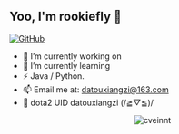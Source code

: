 ## Yoo, I'm rookiefly 👋

[![GitHub](https://img.shields.io/badge/dynamic/json?logo=github&label=GitHub&labelColor=2C2E43&color=2C2E43&query=%24.count&url=https%3A%2F%2Fapi.swo.moe%2Fstats%2Fgithub%2Frookiefly)](https://github.com/rookiefly)

- 🔭 I’m currently working on 
- 🌱 I’m currently learning 
- ⚡ Java / Python.
- 📫 Email me at: [datouxiangzi@163.com](mailto:datouxiangzi@163.com)
- 🥤 dota2 UID datouxiangzi (/≧▽≦)/

<p align="center"> <img src="https://github-readme-stats.vercel.app/api?username=cveinnt&count_private=false&show_icons=true&hide_border=true&theme=tokyonight" alt="cveinnt" />
